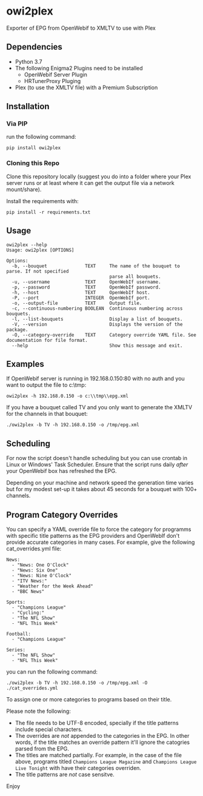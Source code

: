 # owi2plex
Exporter of EPG from OpenWebif to XMLTV to use with Plex

## Dependencies
* Python 3.7
* The following Enigma2 Plugins need to be installed 
  * OpenWebif Server Plugin
  * HRTunerProxy Pluging
* Plex (to use the XMLTV file) with a Premium Subscription

## Installation
### Via PIP
run the following command:

`pip install owi2plex`

### Cloning this Repo
Clone this repository locally (suggest you do into a folder where your Plex server runs or at least where it can get the output file via a network mount/share).

Install the requirements with:

`pip install -r requirements.txt`

## Usage
```
owi2plex --help
Usage: owi2plex [OPTIONS]

Options:
  -b, --bouquet              TEXT     The name of the bouquet to parse. If not specified
                                      parse all bouquets.
  -u, --username             TEXT     OpenWebIf username.
  -p, --password             TEXT     OpenWebIf password.
  -h, --host                 TEXT     OpenWebIf host.
  -P, --port                 INTEGER  OpenWebIf port.
  -o, --output-file          TEXT     Output file.
  -c, --continuous-numbering BOOLEAN  Continuous numbering across bouquets.
  -l, --list-bouquets                 Display a list of bouquets.
  -V, --version                       Displays the version of the package.
  -O, --category-override    TEXT     Category override YAML file. See documentation for file format.
  --help                              Show this message and exit.
```

## Examples

If OpenWebif server is running in 192.168.0.150:80 with no auth and you want to output the file to c:\tmp\:

`owi2plex -h 192.168.0.150 -o c:\\tmp\\epg.xml`

If you have a bouquet called TV and you only want to generate the XMLTV for the channels in that bouquet:

`./owi2plex -b TV -h 192.168.0.150 -o /tmp/epg.xml`

## Scheduling

For now the script doesn't handle scheduling but you can use crontab in Linux or Windows' Task Scheduler. Ensure that the script runs daily *after* your OpenWebif box has refreshed the EPG.

Depending on your machine and network speed the generation time varies but for my modest set-up it takes about 45 seconds for a bouquet with 100+ channels.

## Program Category Overrides
You can specify a YAML override file to force the category for programms with specific title patterns as the EPG providers and OpenWebIf don't provide accurate categories in many cases. For example, give the following cat_overrides.yml file:

```
News: 
  - "News: One O'Clock"
  - "News: Six One"
  - "News: Nine O'Clock"
  - "ITV News:"
  - "Weather for the Week Ahead"
  - "BBC News"

Sports:
  - "Champions League"
  - "Cycling:"
  - "The NFL Show"
  - "NFL This Week"

Football: 
  - "Champions League"

Series:
  - "The NFL Show"
  - "NFL This Week"

```

you can run the following command: 

`./owi2plex -b TV -h 192.168.0.150 -o /tmp/epg.xml -O ./cat_overrides.yml`

To assign one or more categories to programs based on their title.

Please note the following:

* The file needs to be UTF-8 encoded, specially if the title patterns include special characters.
* The overrides are *not* appended to the categories in the EPG. In other words, if the title matches an override pattern it'll ignore the catogries parsed from the EPG.
* The titles are matched partially. For example, in the case of the file above, programs titled `Champions League Magazine` and `Champions League Live Tonight` with have their categories overriden.
* The title patterns are *not* case sensitve.


Enjoy
